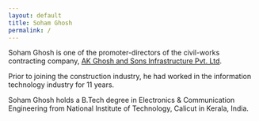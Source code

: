 ```yaml
---
layout: default
title: Soham Ghosh
permalink: /
---
```


Soham Ghosh is one of the promoter-directors of the civil-works contracting company, [AK Ghosh and Sons Infrastructure Pvt. Ltd](http://infra.akgsons.com). 

Prior to joining the construction industry, he had worked in the information technology industry for 11 years. 

Soham Ghosh holds a B.Tech degree in Electronics & Communication Engineering from National Institute of Technology, Calicut in Kerala, India.

